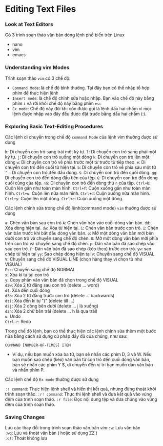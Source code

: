 # Editing Text Files
### Look at Text Editors
Có 3 trình soạn thảo văn bản dòng lệnh phổ biến trên Linux
* nano
* vim
* emacs
### Understanding **vim** Modes
Trình soạn thảo `vim` có 3 chế độ:
* `Command Mode`: là chế độ bình thường. Tại đây bạn có thể nhập tổ hợp phím để thực hiện lệnh
* `Insert mode`: là chế độ chỉnh sửa hoặc nhập. Bạn vào chế độ này bằng phím `i` và rời khỏi chế độ này bằng phím `esc`
* `Ex mode`: Chế độ này đôi khi còn được gọi là lệnh dấu hai chấm vì mọi lệnh được nhập vào đây đều được đặt trước bằng dấu hai chấm (:).
### Exploring Basic Text-Editing Procedures
Các lệnh di chuyển trong chế độ `command Mode` của lệnh vim thường được sử dụng

`h`: Di chuyển con trỏ sang trái một ký tự.
`l`: Di chuyển con trỏ sang phải một ký tự. 
`j`: Di chuyển con trỏ xuống một dòng
`k`: Di chuyển con trỏ lên một dòng
`w`: Di chuyển con trỏ về phía trước một từ trước từ tiếp theo.
`e`: Di chuyển con trỏ đến cuối từ hiện tại.
`b`: Di chuyển con trỏ về phía sau một từ
`^ `: Di chuyển con trỏ đến đầu dòng.
`$`: Di chuyển con trỏ đến cuối dòng.
`gg`: Di chuyển con trỏ đến dòng đầu tiên của tệp.
`G`: Di chuyển con trỏ đến dòng cuối cùng của tệp.
`nG`: Di chuyển con trỏ đến dòng thứ `n` của tệp.
`Ctrl+b`: Cuộn lên gần như toàn màn hình.
`Ctrl+f`: Cuộn xuống gần như toàn màn hình.
`Ctrl+u`: Cuộn lên nửa màn hình.
`Ctrl+d`: Cuộn xuống nửa màn hình.
`Ctrl+y`: Cuộn lên một dòng.
`Ctrl+e`: Cuộn xuống một dòng.

Các lệnh chỉnh sửa trong chế độ lệnh(command mode) `vim` thường được sử dụng

`a`: Chèn văn bản sau con trỏ
`A`: Chèn văn bản vào cuối dòng văn bản.
`dd`: Xóa dòng hiện tại.
`dw`: Xóa từ hiện tại.
`i`: Chèn văn bản trước con trỏ.
`I`: Chèn văn bản trước khi bắt đầu dòng văn bản.
`o`: Mở một dòng văn bản mới bên dưới con trỏ và chuyển sang chế độ chèn.
`O`: Mở một dòng văn bản mới phía trên con trỏ và chuyển sang chế độ chèn.
`p`: Dán văn bản đã sao chép vào sau con trỏ.
`P`: Dán văn bản đã sao chép (kéo theo) trước con trỏ.
`yw`: sao chép từ hiện tại
`yy`: Sao chép dòng hiện tại
`v`: Chuyển sang chế độ VISUAL  
`V`: Chuyển sang chế độ VISUAL LINE (chọn hàng thay vì chọn từ như VISUAL)  
`Esc`: Chuyển sang chế độ NORMAL  
`x`: Xóa kí tự tại con trỏ  
`y`: Copy phần văn văn bản đã chọn trong chế độ VISUAL  
`d2w`: Xóa 2 từ đăng sau con trỏ (delete ... word)  
`d$`: Xóa đến cuối dòng  
`d3b`: Xóa 2 từ đằng trước con trỏ (delete ... backwards)  
`dt)`: Xóa đến kí tự ")" (delete till ...)  
`d2j`: Xóa 2 dòng bên dưới (delete ... j là xuống)  
`d2h`: Xóa 2 chữ bên trải (delete ... h là qua trái)  
`u`: Undo   
`Ctrl-r`: Redo 

Trong chế độ lệnh, bạn có thể thực hiện các lệnh chỉnh sửa thêm một bước nữa bằng cách sử dụng cú pháp đầy đủ của chúng, như sau:

```
COMMAND [NUMBER-OF-TIMES] ITEM
```
* Ví dụ, nếu bạn muốn xóa ba từ, bạn sẽ nhấn các phím D, 3 và W. Nếu bạn muốn sao chép (kéo) văn bản từ con trỏ đến cuối dòng văn bản, bạn sẽ nhấn các phím Y $, di chuyển đến vị trí bạn muốn dán văn bản và nhấn phím P.

Các lệnh chế độ `Ex mode` thường được sử dụng

`:! command`: Thực hiện lệnh shell và hiển thị kết quả, nhưng đừng thoát khỏi trình soạn thảo.
`:r! command`: Thực thi lệnh shell và đưa kết quả vào vùng đệm của trình soạn thảo.
`:r file`: Đọc nội dung tệp và đưa chúng vào vùng đệm của trình soạn thảo.

### Saving Changes

Lưu các thay đổi trong trình soạn thảo văn bản _vim_
`:w`: Lưu văn bản  
`:wq`: Lưu và thoát văn bản ( hoặc sử dụng ZZ )  
`:q!`: Thoát không lưu  


